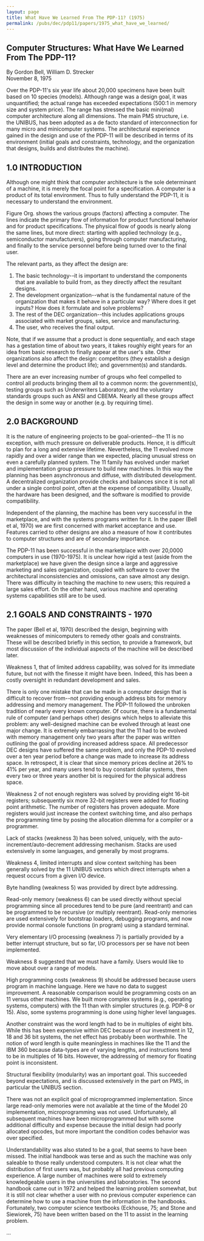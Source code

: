 ```yaml
---
layout: page
title: What Have We Learned From The PDP-11? (1975)
permalink: /pubs/dec/pdp11/papers/1975_what_have_we_learned/
---
```


Computer Structures: What Have We Learned From The PDP-11?
----------------------------------------------------------

By Gordon Bell, William D. Strecker  
November 8, 1975

Over the PDP-11's six year life about 20,000 specimens have been built based on 10 species (models).  Although
range was a design goal, it was unquantified; the actual range has exceeded expectations (500:1 in memory size and
system price).  The range has stressed the basic mini(mal) computer architecture along all dimensions.  The main
PMS structure, i.e. the UNIBUS, has been adopted as a de facto standard of interconnection for many micro and
minicomputer systems.  The architectural experience gained in the design and use of the PDP-11 will be described
in terms of its environment (initial goals and constraints, technology, and the organization that designs, builds
and distributes the machine).

1.0  INTRODUCTION
---

Although one might think that computer architecture is the sole determinant of a machine, it is merely the focal point
for a specification.  A computer is a product of its total environment.  Thus to fully understand the PDP-11, it is
necessary to understand the environment.

Figure Org. shows the various groups (factors) affecting a computer.  The lines indicate the primary flow of
information for product functional behavior and for product specifications.  The physical flow of goods is nearly
along the same lines, but more direct: starting with applied technology (e.g., semiconductor manufacturers), going
through computer manufacturing, and finally to the service personnel before being turned over to the final user.
 
The relevant parts, as they affect the design are:

1. The basic technology--it is important to understand the components that are available to build from, as they
directly affect the resultant designs.
2. The development organization--what is the fundamental nature of the organization that makes it behave in a
particular way?  Where does it get inputs?  How does it formulate and solve problems?
3. The rest of the DEC organization--this includes applications groups associated with market groups, sales, service
and manufacturing.
4. The user, who receives the final output.

Note, that if we assume that a product is done sequentially, and each stage has a gestation time of about two years,
it takes roughly eight years for an idea from basic research to finally appear at the user's site.  Other organizations
also affect the design: competitors (they establish a design level and determine the product life); and government(s)
and standards.

There are an ever increasing number of groups who feel compelled to control all products bringing them all to a common
norm: the government(s), testing groups such as Underwriters Laboratory, and the voluntary standards groups such as
ANSI and CBEMA.  Nearly all these groups affect the design in some way or another (e.g. by requiring time).

2.0  BACKGROUND
---

It is the nature of engineering projects to be goal-oriented--the 11 is no exception, with much pressure on
deliverable products.  Hence, it is difficult to plan for a long and extensive lifetime.  Nevertheless, the 11
evolved more rapidly and over a wider range than we expected, placing unusual stress on even a carefully planned
system.  The 11 family has evolved under market and implementation group pressure to build new machines.  In this way
the planning has been asynchronous and diffuse, with distributed development.  A decentralized organization provide
checks and balances since it is not all under a single control point, often at the expense of compatibility.
Usually, the hardware has been designed, and the software is modified to provide compatibility.

Independent of the planning, the machine has been very successful in the marketplace, and with the systems programs
written for it.  In the paper (Bell et al, 1970) we are first concerned with market acceptance and use.  Features
carried to other designs are also a measure of how it contributes to computer structures and are of secondary
importance.

The PDP-11 has been successful in the marketplace with over 20,0000 computers in use (1970-1975).  It is unclear how
rigid a test (aside from the marketplace) we have given the design since a large and aggressive marketing and sales
organization, coupled with software to cover the architectural inconsistencies and omissions, can save almost any
design.  There was difficulty in teaching the machine to new users; this required a large sales effort.  On the
other hand, various machine and operating systems capabilities still are to be used.

2.1  GOALS AND CONSTRAINTS - 1970
---

The paper (Bell et al, 1970) described the design, beginning with weaknesses of minicomputers to remedy other goals
and constraints.  These will be described briefly in this section, to provide a framework, but most discussion of
the individual aspects of the machine will be described later.

Weakness 1, that of limited address capability, was solved for its immediate future, but not with the finesse it might
have been.  Indeed, this has been a costly oversight in redundant development and sales.

There is only one mistake that can be made in a computer design that is difficult to recover from--not providing enough
address bits for memory addressing and memory management.  The PDP-11 followed the unbroken tradition of nearly every
known computer.  Of course, there is a fundamental rule of computer (and perhaps other) designs which helps to alleviate
this problem: any well-designed machine can be evolved through at least one major change.  It is extremely embarrassing
that the 11 had to be evolved with memory management only two years after the paper was written outlining the goal of
providing increased address space.  All predecessor DEC designs have suffered the same problem, and only the PDP-10
evolved over a ten year period before a change was made to increase its address space.  In retrospect, it is clear
that since memory prices decline at 26% to 41% per year, and many users tend to buy constant dollar systems, then every
two or three years another bit is required for the physical address space.

Weakness 2 of not enough registers was solved by providing eight 16-bit registers; subsequently six more 32-bit
registers were added for floating point arithmetic.  The number of registers has proven adequate.  More registers
would just increase the context switching time, and also perhaps the programming time by posing the allocation dilemma
for a compiler or a programmer.

Lack of stacks (weakness 3) has been solved, uniquely, with the auto-increment/auto-decrement addressing mechanism.
Stacks are used extensively in some languages, and generally by most programs.

Weakness 4, limited interrupts and slow context switching has been generally solved by the 11 UNIBUS vectors which
direct interrupts when a request occurs from a given I/O device.

Byte handling (weakness 5) was provided by direct byte addressing.

Read-only memory (weakness 6) can be used directly without special programming since all procedures tend to be pure
(and reentrant) and can be programmed to be recursive (or multiply reentrant).  Read-only memories are used extensively
for bootstrap loaders, debugging programs, and now provide normal console functions (in program) using a standard
terminal.

Very elementary I/O processing (weakness 7) is partially provided by a better interrupt structure, but so far, I/O
processors per se have not been implemented.

Weakness 8 suggested that we must have a family.  Users would like to move about over a range of models.

High programming costs (weakness 9) should be addressed because users program in machine language.  Here we have no
data to suggest improvement.  A reasonable comparison would be programming costs on an 11 versus other machines.  We
built more complex systems (e.g., operating systems, computers) with the 11 than with simpler structures (e.g. PDP-8
or 15).  Also, some systems programming is done using higher level languages.

Another constraint was the word length had to be in multiples of eight bits.  While this has been expensive within DEC
because of our investment in 12, 18 and 36 bit systems, the net effect has probably been worthwhile.  The notion of
word length is quite meaningless in machines like the 11 and the IBM 360 because data-types are of varying lengths,
and instructions tend to be in multiples of 16 bits.  However, the addressing of memory for floating point is
inconsistent.

Structural flexibility (modularity) was an important goal.  This succeeded beyond expectations, and is discussed
extensively in the part on PMS, in particular the UNIBUS section.

There was not an explicit goal of microprogrammed implementation.  Since large read-only memories were not available
at the time of the Model 20 implementation, microprogramming was not used.  Unfortunately, all subsequent machines
have been microprogrammed but with some additional difficulty and expense because the initial design had poorly
allocated opcodes, but more important the condition codes behavior was over specified.

Understandability was also stated to be a goal, that seems to have been missed.  The initial handbook was terse and as
such the machine was only saleable to those really understood computers.  It is not clear what the distribution of
first users was, but probably all had previous computing experience.  A large number of machines were sold to
extremely knowledgeable users in the universities and laboratories.  The second handbook came out in 1972 and helped
the learning problem somewhat, but it is still not clear whether a user with no previous computer experience can
determine how to use a machine from the information in the handbooks.  Fortunately, two computer science textbooks
(Eckhouse, 75; and Stone and Siewiorek, 75) have been written based on the 11 to assist in the learning problem.

...
